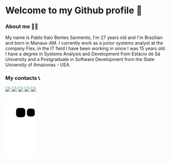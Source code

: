 # Welcome to my Github profile 👋

### About me 🧑‍💻

My name is Pablo Italo Bentes Sarmento, I'm 27 years old and I'm Brazilian and born in Manaus-AM. I currently work as a junior systems analyst at the company Flex, in the IT field I have been working in since I was 15 years old.
I have a degree in Systems Analysis and Development from Estácio de Sá University and a Postgraduate in Software Development from the State University of Amazonas - UEA.

### My contacts 📞

<div>
  <a href="https://www.linkedin.com/in/seu-usuário-linkedln-aqui" target="_blank"><img loading="lazy" src="https://img.shields.io/badge/-LinkedIn-%230077B5?style=for-the-badge&logo=linkedin&logoColor=white" target="_blank"></a> 
  <a href = "mailto:contato@seu-usuário-aqui"><img loading="lazy" src="https://img.shields.io/badge/Gmail-D14836?style=for-the-badge&logo=gmail&logoColor=white" target="_blank"></a>
  <a href="https://instagram.com/seu-usuário-instagram-aqui" target="_blank"><img loading="lazy" src="https://img.shields.io/badge/-Instagram-%23E4405F?style=for-the-badge&logo=instagram&logoColor=white" target="_blank"></a>
  <a href="https://www.youtube.com/seu-canal-youtube-aqui" target="_blank"><img loading="lazy" src="https://img.shields.io/badge/YouTube-FF0000?style=for-the-badge&logo=youtube&logoColor=white" target="_blank"></a>
  <a href="https://www.twitch.tv/seu-usuário-aqui" target="_blank"><img loading="lazy" src="https://img.shields.io/badge/Twitch-9146FF?style=for-the-badge&logo=twitch&logoColor=white" target="_blank"></a>
</div>

![Snake animation](https://github.com/PabloItalo13/PabloItalo13/blob/output/github-contribution-grid-snake.svg)

